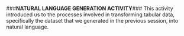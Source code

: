 ###**NATURAL LANGUAGE GENERATION ACTIVITY**###
This activity introduced us to the processes involved in transforming tabular data, specifically the dataset that we generated in the previous session, into natural language.
